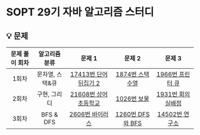 # SOPT 29기 자바 알고리즘 스터디

## 💡 문제
|문제 풀이 회차|알고리즘 분류|문제 1|문제 2|문제 3|
|:---:|:---:|:---:|:---:|:---:|
|1회차|문자열, 스택&큐|[17413번 단어 뒤집기 2](https://www.acmicpc.net/problem/17413)|[1874번 스택 수열](https://www.acmicpc.net/problem/1874)|[1966번 프린터 큐](https://www.acmicpc.net/problem/1966)|
|2회차|구현, 그리디|[21608번 상어초등학교](https://www.acmicpc.net/problem/21608)|[1026번 보물](https://www.acmicpc.net/problem/1026)|[1931번 회의실배정](https://www.acmicpc.net/problem/1931)|
|3회차|BFS & DFS|[2606번 바이러스](https://www.acmicpc.net/problem/2606)|[1260번 DFS와 BFS](https://www.acmicpc.net/problem/1260)|[14502번 연구소](https://www.acmicpc.net/problem/14502)|
